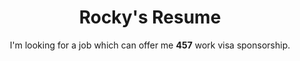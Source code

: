 <h1 align="center">Rocky's Resume</h1>

<p align="center">
I'm looking for a job which can offer me <b>457</b> work visa sponsorship.
</p>
